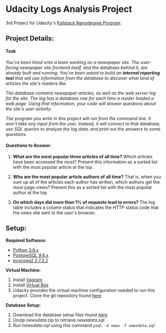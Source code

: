 # Udacity Logs Analysis Project
3rd Project for Udacity's [Fullstack Nanodegree Program](https://www.udacity.com/course/full-stack-web-developer-nanodegree--nd004).

## Project Details:
#### Task

*You've been hired onto a team working on a newspaper site. The user-facing newspaper site frontend itself, and the database behind it, are already built and running. You've been asked to build an __internal reporting tool__ that will use information from the database to discover what kind of articles the site's readers like.*

*The database contains newspaper articles, as well as the web server log for the site. The log has a database row for each time a reader loaded a web page. Using that information, your code will answer questions about the site's user activity.*

*The program you write in this project will run from the command line. It won't take any input from the user. Instead, it will connect to that database, use SQL queries to analyze the log data, and print out the answers to some questions.*

#### Questions to Answer:
1. __What are the most popular three articles of all time?__ Which articles have been accessed the most? Present this information as a sorted list with the most popular article at the top.

2. __Who are the most popular article authors of all time?__ That is, when you sum up all of the articles each author has written, which authors get the most page views? Present this as a sorted list with the most popular author at the top

3. __On which days did more than 1% of requests lead to errors?__ The log table includes a column status that indicates the HTTP status code that the news site sent to the user's browser.

## Setup:

__Required Software:__
- [Python 3.6.x](https://www.python.org/downloads/)
- [PostgreSQL 9.6.x](https://www.postgresql.org/download/)
- [pyscopg2 2.7.3.2](http://initd.org/psycopg/docs/install.html)

__Virtual Machine:__
1. Install [Vagrant](https://www.vagrantup.com)
2. Install [Virtual Box](https://www.virtualbox.org)
3. Udacity provides the virtual machine configuration needed to run this project. Clone the git repository found [here](https://github.com/udacity/fullstack-nanodegree-vm)

__Database Setup:__
1. Download the database setup files found [here](https://d17h27t6h515a5.cloudfront.net/topher/2016/August/57b5f748_newsdata/newsdata.zip)
2. Unzip _newsdata.zip_ to retrieve _newsdata.sql_.
3. Run _newsdata.sql_ using this command
``` psql -d news -f newsdata.sql ```